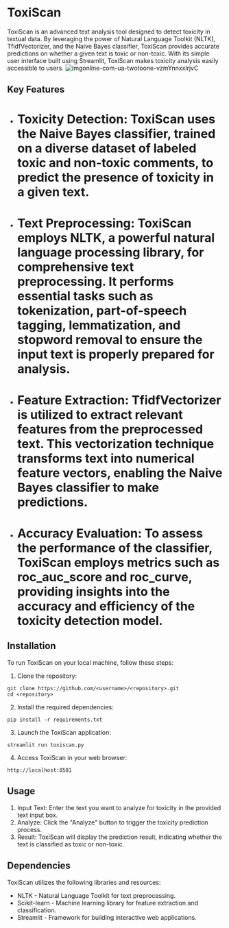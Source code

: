 # ToxiScan
ToxiScan is an advanced text analysis tool designed to detect toxicity in textual data. By leveraging the power of Natural Language Toolkit (NLTK), TfidfVectorizer, and the Naive Bayes classifier, ToxiScan provides accurate predictions on whether a given text is toxic or non-toxic. With its simple user interface built using Streamlit, ToxiScan makes toxicity analysis easily accessible to users.
![imgonline-com-ua-twotoone-vzmYnnxxlrjvC](https://user-images.githubusercontent.com/90026724/236762042-ec1b2801-3718-4825-8ab5-413c4e82039c.jpg)

## Key Features
- # Toxicity Detection: ToxiScan uses the Naive Bayes classifier, trained on a diverse dataset of labeled toxic and non-toxic comments, to predict the presence of toxicity in a given text.
- # Text Preprocessing: ToxiScan employs NLTK, a powerful natural language processing library, for comprehensive text preprocessing. It performs essential tasks such as tokenization, part-of-speech tagging, lemmatization, and stopword removal to ensure the input text is properly prepared for analysis.
- # Feature Extraction: TfidfVectorizer is utilized to extract relevant features from the preprocessed text. This vectorization technique transforms text into numerical feature vectors, enabling the Naive Bayes classifier to make predictions.
- # Accuracy Evaluation: To assess the performance of the classifier, ToxiScan employs metrics such as roc_auc_score and roc_curve, providing insights into the accuracy and efficiency of the toxicity detection model.
## Installation
To run ToxiScan on your local machine, follow these steps:
1. Clone the repository:
```
git clone https://github.com/<username>/<repository>.git
cd <repository>
```
2. Install the required dependencies:
```
pip install -r requirements.txt
```
3. Launch the ToxiScan application:
```
streamlit run toxiscan.py
```
4. Access ToxiScan in your web browser:
```
http://localhost:8501
```
## Usage
1. Input Text: Enter the text you want to analyze for toxicity in the provided text input box.
2. Analyze: Click the "Analyze" button to trigger the toxicity prediction process.
3. Result: ToxiScan will display the prediction result, indicating whether the text is classified as toxic or non-toxic.
## Dependencies
ToxiScan utilizes the following libraries and resources:
- NLTK - Natural Language Toolkit for text preprocessing.
- Scikit-learn - Machine learning library for feature extraction and classification.
- Streamlit - Framework for building interactive web applications.



